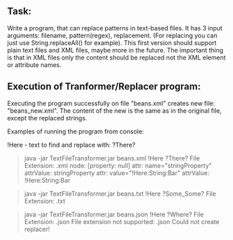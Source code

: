Task:
-----
Write a program, that can replace patterns in text-based files.
It has 3 input arguments: 
filename, pattern(regex), replacement.
(For replacing you can just use String.replaceAll() for example).
This first version should support plain text files and XML files, maybe more in the future.
The important thing is that in XML files only the content should be replaced not the XML element or attribute names. 


Execution of Tranformer/Replacer program:
----------------------------------------
Executing the program successfully on file "beans.xml" creates new file: "beans_new.xml".
The content of the new is the same as in the original file, except the replaced strings.

Examples of running the program from console:

!Here - text to find and replace with: ?There?

> java -jar TextFileTransformer.jar beans.xml !Here ?There?
File Extension: .xml
node: [property: null]
attr: name="stringProperty"
attrValue: stringProperty
attr: value="!Here:String:Bar"
attrValue: !Here:String:Bar


> java -jar TextFileTransformer.jar beans.txt !Here ?Some_Some?
File Extension: .txt


>java -jar TextFileTransformer.jar beans.json !Here ?Where?
File Extension: .json
File extension not supported: .json
Could not create replacer!

